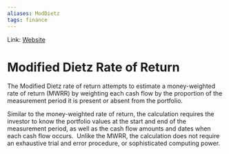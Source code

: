 ```yaml
---
aliases: ModDietz
tags: finance
---
```

Link: [Website](https://www.canadianportfoliomanagerblog.com/how-to-calculate-your-modified-dietz-rate-of-return/)

# Modified Dietz Rate of Return

The Modified Dietz rate of return attempts to estimate a money-weighted rate of return (MWRR) by weighting each cash flow by the proportion of the measurement period it is present or absent from the portfolio.

Similar to the money-weighted rate of return, the calculation requires the investor to know the portfolio values at the start and end of the measurement period, as well as the cash flow amounts and dates when each cash flow occurs.  Unlike the MWRR, the calculation does not require an exhaustive trial and error procedure, or sophisticated computing power.